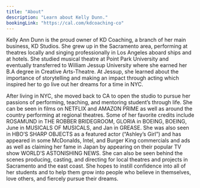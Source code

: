 ```yaml
---
title: "About"
description: "Learn about Kelly Dunn."
bookingLink: "https://cal.com/kdcoaching-co"
---
```


Kelly Ann Dunn is the proud owner of KD Coaching, a branch of her main business, KD Studios. She grew up in the Sacramento area, performing at theatres locally and singing professionally in Los Angeles aboard ships and at hotels. She studied musical theatre at Point Park University and eventually transferred to William Jessup University where she earned her B.A degree in Creative Arts-Theatre. At Jessup, she learned about the importance of storytelling and making an impact through acting which inspired her to go live out her dreams for a time in NYC.

After living in NYC, she moved back to CA to open the studio to pursue her passions of performing, teaching, and mentoring student’s through life. She can be seen in films on NETFLIX and AMAZON PRIME as well as around the country performing at regional theatres. Some of her favorite credits include ROSAMUND in THE ROBBER BRIDEGROOM, GLORIA in BOEING, BOEING, June in MUSICALS OF MUSICALS, and Jan in GREASE. She was also seen in HBO’S SHARP OBJECTS as a featured actor (“Ashley’s Girl”) and has appeared in some McDonalds, Intel, and Burger King commercials and ads as well as claiming her fame in Japan by appearing on their popular TV show WORLD’S ASTONISHING NEWS. She can also be seen behind the scenes producing, casting, and directing for local theatres and projects in Sacramento and the east coast. She hopes to instill confidence into all of her students and to help them grow into people who believe in themselves, love others, and fiercely pursue their dreams.
